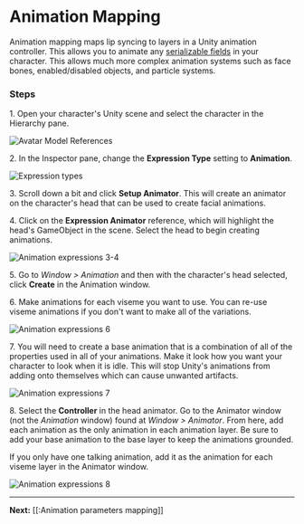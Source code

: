 # Animation Mapping

Animation mapping maps lip syncing to layers in a Unity animation controller. This allows you to animate any [serializable fields](https://docs.unity3d.com/Manual/script-Serialization.html) in your character. This allows much more complex animation systems such as face bones, enabled/disabled objects, and particle systems.

### Steps

1\. Open your character's Unity scene and select the character in the Hierarchy pane.

![Avatar Model References](https://flipside.nyc3.cdn.digitaloceanspaces.com/docs/screenshots/avatar-model-references.png)

2\. In the Inspector pane, change the **Expression Type** setting to **Animation**.

![Expression types](https://flipside.nyc3.cdn.digitaloceanspaces.com/docs/screenshots/expression-types.png)

3\. Scroll down a bit and click **Setup Animator**. This will create an animator on the character's head that can be used to create facial animations.

4\. Click on the **Expression Animator** reference, which will highlight the head's GameObject in the scene. Select the head to begin creating animations.

![Animation expressions 3-4](https://flipside.nyc3.cdn.digitaloceanspaces.com/docs/screenshots/animation-expressions-3-4.png)

5\. Go to _Window > Animation_ and then with the character's head selected, click **Create** in the Animation window.

6\. Make animations for each viseme you want to use. You can re-use viseme animations if you don't want to make all of the variations.

![Animation expressions 6](https://flipside.nyc3.cdn.digitaloceanspaces.com/docs/screenshots/animation-expressions-6.png)

7\. You will need to create a base animation that is a combination of all of the properties used in all of your animations. Make it look how you want your character to look when it is idle. This will stop Unity's animations from adding onto themselves which can cause unwanted artifacts.

![Animation expressions 7](https://flipside.nyc3.cdn.digitaloceanspaces.com/docs/screenshots/animation-expressions-7.png)

8\. Select the **Controller** in the head animator. Go to the Animator window (not the _Animation_ window) found at _Window > Animator_. From here, add each animation as the only animation in each animation layer. Be sure to add your base animation to the base layer to keep the animations grounded.

If you only have one talking animation, add it as the animation for each viseme layer in the Animator window.

![Animation expressions 8](https://flipside.nyc3.cdn.digitaloceanspaces.com/docs/screenshots/animation-expressions-8.png)

---

**Next:** [[:Animation parameters mapping]]
